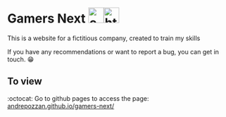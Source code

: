 # Gamers Next <img aling="center" alt="css" height="35" width="35" src="https://cdn.jsdelivr.net/gh/devicons/devicon/icons/css3/css3-plain.svg"><img aling="center" alt="html" height="35" width="35" src="https://cdn.jsdelivr.net/gh/devicons/devicon/icons/html5/html5-plain.svg">

This is a website for a fictitious company, created to train my skills

If you have any recommendations or want to report a bug, you can get in touch.  :grin:

## To view

:octocat: Go to github pages to access the page: <a href="https://andrepozzan.github.io/gamers-next/" target="_blank">andrepozzan.github.io/gamers-next/</a>
